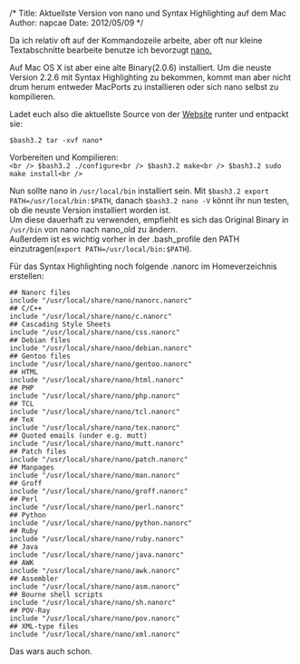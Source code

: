 /*
Title: Aktuellste Version von nano und Syntax Highlighting auf dem Mac
Author: napcae
Date: 2012/05/09
*/

Da ich relativ oft auf der Kommandozeile arbeite, aber oft nur kleine Textabschnitte bearbeite benutze ich bevorzugt [nano.][1]

Auf Mac OS X ist aber eine alte Binary(2.0.6) installiert. Um die neuste Version 2.2.6 mit Syntax Highlighting zu bekommen, kommt man aber nicht drum herum entweder MacPorts zu installieren oder sich nano selbst zu kompilieren.

  
Ladet euch also die aktuellste Source von der [Website][2] runter und entpackt sie:

`$bash3.2 tar -xvf nano*`

Vorbereiten und Kompilieren:  
`<br />
$bash3.2 ./configure<br />
$bash3.2 make<br />
$bash3.2 sudo make install<br />
`

Nun sollte nano in `/usr/local/bin` installiert sein. Mit `$bash3.2 export PATH=/usr/local/bin:$PATH`, danach `$bash3.2 nano -V` könnt ihr nun testen, ob die neuste Version installiert worden ist. <br>Um diese dauerhaft zu verwenden, empfiehlt es sich das Original Binary in `/usr/bin` von nano nach nano\_old zu ändern.<br> Außerdem ist es wichtig vorher in der .bash\_profile den PATH einzutragen(`export PATH=/usr/local/bin:$PATH`).

Für das Syntax Highlighting noch folgende .nanorc im Homeverzeichnis erstellen:  

    ## Nanorc files
    include "/usr/local/share/nano/nanorc.nanorc"
    ## C/C++
    include "/usr/local/share/nano/c.nanorc"
    ## Cascading Style Sheets
    include "/usr/local/share/nano/css.nanorc"
    ## Debian files
    include "/usr/local/share/nano/debian.nanorc"
    ## Gentoo files
    include "/usr/local/share/nano/gentoo.nanorc"
    ## HTML
    include "/usr/local/share/nano/html.nanorc"
    ## PHP
    include "/usr/local/share/nano/php.nanorc"
    ## TCL
    include "/usr/local/share/nano/tcl.nanorc"
    ## TeX
    include "/usr/local/share/nano/tex.nanorc"
    ## Quoted emails (under e.g. mutt)
    include "/usr/local/share/nano/mutt.nanorc"
    ## Patch files
    include "/usr/local/share/nano/patch.nanorc"
    ## Manpages
    include "/usr/local/share/nano/man.nanorc"
    ## Groff
    include "/usr/local/share/nano/groff.nanorc"
    ## Perl
    include "/usr/local/share/nano/perl.nanorc"
    ## Python
    include "/usr/local/share/nano/python.nanorc"
    ## Ruby
    include "/usr/local/share/nano/ruby.nanorc"
    ## Java
    include "/usr/local/share/nano/java.nanorc"
    ## AWK
    include "/usr/local/share/nano/awk.nanorc"
    ## Assembler
    include "/usr/local/share/nano/asm.nanorc"
    ## Bourne shell scripts
    include "/usr/local/share/nano/sh.nanorc"
    ## POV-Ray
    include "/usr/local/share/nano/pov.nanorc"
    ## XML-type files
    include "/usr/local/share/nano/xml.nanorc"
      
      
      
Das wars auch schon.

 [1]: http://www.nano-editor.org/
 [2]: http://www.nano-editor.org/download.php